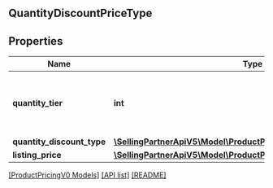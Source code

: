 ## QuantityDiscountPriceType

## Properties

Name | Type | Description | Notes
------------ | ------------- | ------------- | -------------
**quantity_tier** | **int** | Indicates at what quantity this price becomes active. |
**quantity_discount_type** | [**\SellingPartnerApiV5\Model\ProductPricingV0\QuantityDiscountType**](QuantityDiscountType.md) |  |
**listing_price** | [**\SellingPartnerApiV5\Model\ProductPricingV0\MoneyType**](MoneyType.md) |  |

[[ProductPricingV0 Models]](../) [[API list]](../../Api) [[README]](../../../README.md)
